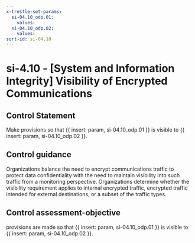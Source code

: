 ```yaml
---
x-trestle-set-params:
  si-04.10_odp.01:
    values:
  si-04.10_odp.02:
    values:
sort-id: si-04.10
---
```


# si-4.10 - \[System and Information Integrity\] Visibility of Encrypted Communications

## Control Statement

Make provisions so that {{ insert: param, si-04.10_odp.01 }} is visible to {{ insert: param, si-04.10_odp.02 }}.

## Control guidance

Organizations balance the need to encrypt communications traffic to protect data confidentiality with the need to maintain visibility into such traffic from a monitoring perspective. Organizations determine whether the visibility requirement applies to internal encrypted traffic, encrypted traffic intended for external destinations, or a subset of the traffic types.

## Control assessment-objective

provisions are made so that {{ insert: param, si-04.10_odp.01 }} is visible to {{ insert: param, si-04.10_odp.02 }}.
